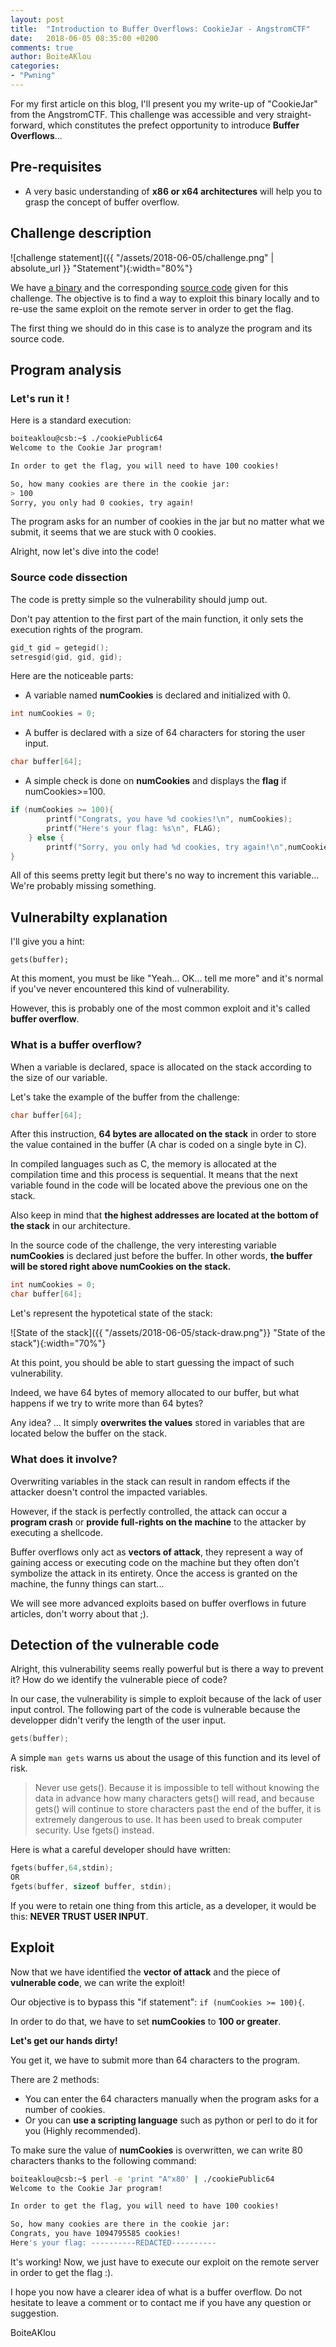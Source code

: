 ```yaml
---
layout: post
title:  "Introduction to Buffer Overflows: CookieJar - AngstromCTF"
date:   2018-06-05 08:35:00 +0200
comments: true
author: BoiteAKlou
categories:
- "Pwning"
---
```

For my first article on this blog, I'll present you my write-up of "CookieJar" from the AngstromCTF. This challenge was accessible and very straight-forward, which constitutes the prefect opportunity to introduce **Buffer Overflows**...
 <!--excerpt-->

## Pre-requisites
* A very basic understanding of **x86 or x64 architectures** will help you to grasp the concept of buffer overflow.

## Challenge description
![challenge statement]({{ "/assets/2018-06-05/challenge.png" | absolute_url }} "Statement"){:width="80%"}

 We have [a binary]({{"/assets/2018-06-05/cookiePublic.c"}}) and the corresponding [source code]({{"/assets/2018-06-05/cookiePublic64"}}) given for this challenge. The objective is to find a way to exploit this binary locally and to re-use the same exploit on the remote server in order to get the flag.



 The first thing we should do in this case is to analyze the program and its source code.

## Program analysis
### Let's run it !

Here is a standard execution:

```bash
boiteaklou@csb:~$ ./cookiePublic64
Welcome to the Cookie Jar program!

In order to get the flag, you will need to have 100 cookies!

So, how many cookies are there in the cookie jar:
> 100
Sorry, you only had 0 cookies, try again!
```

The program asks for an number of cookies in the jar but no matter what we submit, it seems that we are stuck with 0 cookies.

Alright, now let's dive into the code!

### Source code dissection

The code is pretty simple so the vulnerability should jump out.

Don't pay attention to the first part of the main function, it only sets the execution rights of the program.

```c
gid_t gid = getegid();
setresgid(gid, gid, gid);
```
Here are the noticeable parts:

* A variable named **numCookies** is declared and initialized with 0.
```c
int numCookies = 0;
```
* A buffer is declared with a size of 64 characters for storing the user input.
```c
char buffer[64];
```
* A simple check is done on **numCookies** and displays the **flag** if numCookies>=100.
```c
if (numCookies >= 100){
		printf("Congrats, you have %d cookies!\n", numCookies);
		printf("Here's your flag: %s\n", FLAG);
	} else {
		printf("Sorry, you only had %d cookies, try again!\n",numCookies);
}
```


All of this seems pretty legit but there's no way to increment this variable... We're probably missing something.

## Vulnerabilty explanation

I'll give you a hint:
```
gets(buffer);
```

At this moment, you must be like "Yeah... OK... tell me more" and it's normal if you've never encountered this kind of vulnerability.

However, this is probably one of the most common exploit and it's called **buffer overflow**.

### What is a buffer overflow?

When a variable is declared, space is allocated on the stack according to the size of our variable.

Let's take the example of the buffer from the challenge:

```c
char buffer[64];
```

After this instruction, **64 bytes are allocated on the stack** in order to store the value contained in the buffer (A char is coded on a single byte in C).

In compiled languages such as C, the memory is allocated at the compilation time and this process is sequential. It means that the next variable found in the code will be located above the previous one on the stack.

Also keep in mind that **the highest addresses are located at the bottom of the stack** in our architecture.

In the source code of the challenge, the very interesting variable **numCookies** is declared just before the buffer. In other words, **the buffer will be stored right above numCookies on the stack.**

```c
int numCookies = 0;
char buffer[64];
```


Let's represent the hypotetical state of the stack:

![State of the stack]({{ "/assets/2018-06-05/stack-draw.png"}} "State of the stack"){:width="70%"}

At this point, you should be able to start guessing the impact of such vulnerability.

Indeed, we have 64 bytes of memory allocated to our buffer, but what happens if we try to write more than 64 bytes?

Any idea? ... It simply **overwrites the values** stored in variables that are located below the buffer on the stack.


### What does it involve?

Overwriting variables in the stack can result in random effects if the attacker doesn't control the impacted variables.

However, if the stack is perfectly controlled, the attack can occur a **program crash** or **provide full-rights on the machine** to the attacker by executing a shellcode.

Buffer overflows only act as **vectors of attack**, they represent a way of gaining access or executing code on the machine but they often don't symbolize the attack in its entirety. Once the access is granted on the machine, the funny things can start...

We will see more advanced exploits based on buffer overflows in future articles, don't worry about that ;).


## Detection of the vulnerable code

Alright, this vulnerability seems really powerful but is there a way to prevent it? How do we identify the vulnerable piece of code?

In our case, the vulnerability is simple to exploit because of the lack of user input control. The following part of the code is vulnerable because the developper didn't verify the length of the user input.

```c
gets(buffer);
```

A simple ```man gets``` warns us about the usage of this function and its level of risk.

> Never use gets().  Because it is impossible to tell without knowing the data in advance how many characters gets() will read,  and  because gets()  will continue to store characters past the end of the buffer, it is extremely dangerous to use.  It has been used to break computer security. Use fgets() instead.


Here is what a careful developer should have written:

```c
fgets(buffer,64,stdin);
OR
fgets(buffer, sizeof buffer, stdin);
```
If you were to retain one thing from this article, as a developer, it would be this: **NEVER TRUST USER INPUT**.

## Exploit

Now that we have identified the **vector of attack** and the piece of **vulnerable code**, we can write the exploit!

Our objective is to bypass this "if statement": ```if (numCookies >= 100){```.

In order to do that, we have to set **numCookies** to **100 or greater**.

**Let's get our hands dirty!**

You get it, we have to submit more than 64 characters to the program.


There are 2 methods:

* You can enter the 64 characters manually when the program asks for a number of cookies.
* Or you can **use a scripting language** such as python or perl to do it for you (Highly recommended).

To make sure the value of **numCookies** is overwritten, we can write 80 characters thanks to the following command:

```bash
boiteaklou@csb:~$ perl -e 'print "A"x80' | ./cookiePublic64
Welcome to the Cookie Jar program!

In order to get the flag, you will need to have 100 cookies!

So, how many cookies are there in the cookie jar:
Congrats, you have 1094795585 cookies!
Here's your flag: ----------REDACTED----------
```

It's working! Now, we just have to execute our exploit on the remote server in order to get the flag :).


I hope you now have a clearer idea of what is a buffer overflow. Do not hesitate to leave a comment or to contact me if you have any question or suggestion.



BoiteAKlou
